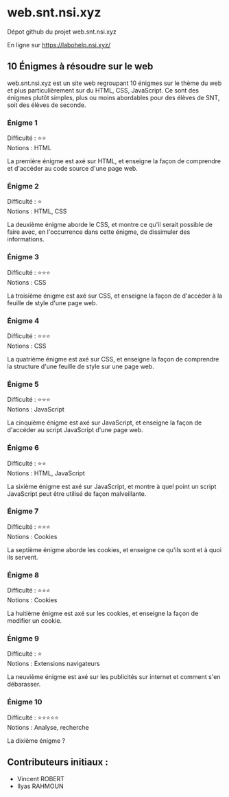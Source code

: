# web.snt.nsi.xyz

Dépot github du projet web.snt.nsi.xyz

En ligne sur https://labohelp.nsi.xyz/

## 10 Énigmes à résoudre sur le web

web.snt.nsi.xyz est un site web regroupant 10 énigmes sur le thème du web et plus particulièrement sur du HTML, CSS, JavaScript. Ce sont des énigmes plutôt simples, plus ou moins abordables pour des élèves de SNT, soit des élèves de seconde.

### Énigme 1

Difficulté : ⭐⭐<br>
Notions : HTML

La première énigme est axé sur HTML, et enseigne la façon de comprendre et d'accéder au code source d'une page web.

### Énigme 2

Difficulté : ⭐<br>
Notions : HTML, CSS

La deuxième énigme aborde le CSS, et montre ce qu'il serait possible de faire avec, en l'occurrence dans cette énigme, de dissimuler des informations.

### Énigme 3

Difficulté : ⭐⭐⭐<br>
Notions : CSS

La troisième énigme est axé sur CSS, et enseigne la façon de d'accéder à la feuille de style d'une page web.

### Énigme 4

Difficulté : ⭐⭐⭐<br>
Notions : CSS

La quatrième énigme est axé sur CSS, et enseigne la façon de comprendre la structure d'une feuille de style sur une page web.

### Énigme 5

Difficulté : ⭐⭐⭐<br>
Notions : JavaScript

La cinquième énigme est axé sur JavaScript, et enseigne la façon de d'accéder au script JavaScript d'une page web.

### Énigme 6

Difficulté : ⭐⭐<br>
Notions : HTML, JavaScript

La sixième énigme est axé sur JavaScript, et montre à quel point un script JavaScript peut être utilisé de façon malveillante.

### Énigme 7

Difficulté : ⭐⭐⭐<br>
Notions : Cookies

La septième énigme aborde les cookies, et enseigne ce qu'ils sont et à quoi ils servent.

### Énigme 8

Difficulté : ⭐⭐⭐<br>
Notions : Cookies

La huitième énigme est axé sur les cookies, et enseigne la façon de modifier un cookie.

### Énigme 9

Difficulté : ⭐<br>
Notions : Extensions navigateurs

La neuvième énigme est axé sur les publicités sur internet et comment s'en débarasser.

### Énigme 10

Difficulté : ⭐⭐⭐⭐⭐<br>
Notions : Analyse, recherche

La dixième énigme ?

## Contributeurs initiaux :
- Vincent ROBERT
- Ilyas RAHMOUN
